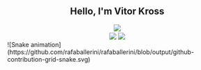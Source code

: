 <h2 align="center">Hello, I'm Vitor Kross</h2>

<div align="center">
  <img height="230em" src="https://github-readme-stats.vercel.app/api?username=13-VK&show_icons=true&theme=dark&include_all_commits=true&count_private=true">
</div>

<div align="center"> 
  <a href="https://www.linkedin.com/in/vitorkross" target="_blank"><img src="https://img.shields.io/badge/-LinkedIn-%230077B5?style=for-the-badge&logo=linkedin&logoColor=white" target="_blank"></a>
  <a href = "mailto:vitorkross@hotmail.com"><img src="https://img.shields.io/badge/-Gmail-%23333?style=for-the-badge&logo=gmail&logoColor=white" target="_blank"></a>
 </div>
  ![Snake animation](https://github.com/rafaballerini/rafaballerini/blob/output/github-contribution-grid-snake.svg)
